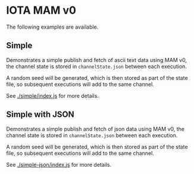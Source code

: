 # IOTA MAM v0

The following examples are available.

## Simple

Demonstrates a simple publish and fetch of ascii text data using MAM v0, the channel state is stored in `channelState.json` between each execution.

A random seed will be generated, which is then stored as part of the state file, so subsequent executions will add to the same channel.

See [./simple/index.js](./simple/index.js) for more details.

## Simple with JSON

Demonstrates a simple publish and fetch of json data using MAM v0, the channel state is stored in `channelState.json` between each execution.

A random seed will be generated, which is then stored as part of the state file, so subsequent executions will add to the same channel.

See [./simple-json/index.js](./simple-json/index.js) for more details.
